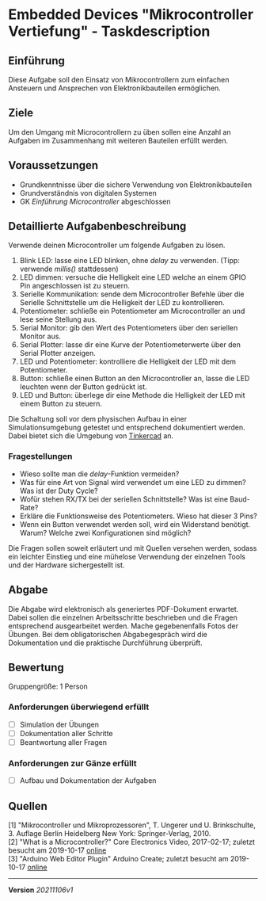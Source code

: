# Embedded Devices "Mikrocontroller Vertiefung" - Taskdescription

## Einführung
Diese Aufgabe soll den Einsatz von Mikrocontrollern zum einfachen Ansteuern und Ansprechen von Elektronikbauteilen ermöglichen.

## Ziele
Um den Umgang mit Microcontrollern zu üben sollen eine Anzahl an Aufgaben im Zusammenhang mit weiteren Bauteilen erfüllt werden.

## Voraussetzungen
* Grundkenntnisse über die sichere Verwendung von Elektronikbauteilen
* Grundverständnis von digitalen Systemen
* GK *Einführung Microcontroller* abgeschlossen

## Detaillierte Aufgabenbeschreibung
Verwende deinen Microcontroller um folgende Aufgaben zu lösen.

1. Blink LED: lasse eine LED blinken, ohne *delay* zu verwenden. (Tipp: verwende *millis()* stattdessen)
2. LED dimmen: versuche die Helligkeit eine LED welche an einem GPIO Pin angeschlossen ist zu steuern.
3.  Serielle Kommunikation: sende dem Microcontroller Befehle über die Serielle Schnittstelle um die Helligkeit der LED zu kontrollieren.
4. Potentiometer: schließe ein Potentiometer am Microcontroller an und lese seine Stellung aus.
5. Serial Monitor: gib den Wert des Potentiometers über den seriellen Monitor aus.
6. Serial Plotter: lasse dir eine Kurve der Potentiometerwerte über den Serial Plotter anzeigen.
7. LED und Potentiometer: kontrolliere die Helligkeit der LED mit dem Potentiometer.
8. Button: schließe einen Button an den Microcontroller an, lasse die LED leuchten wenn der Button gedrückt ist.
9. LED und Button: überlege dir eine Methode die Helligkeit der LED mit einem Button zu steuern.

Die Schaltung soll vor dem physischen Aufbau in einer Simulationsumgebung getestet und entsprechend dokumentiert werden. Dabei bietet sich die Umgebung von [Tinkercad](https://www.tinkercad.com) an.

### Fragestellungen
* Wieso sollte man die *delay*-Funktion vermeiden?
* Was für eine Art von Signal wird verwendet um eine LED zu dimmen? Was ist der Duty Cycle?
* Wofür stehen RX/TX bei der seriellen Schnittstelle? Was ist eine Baud-Rate?
* Erkläre die Funktionsweise des Potentiometers. Wieso hat dieser 3 Pins?
* Wenn ein Button verwendet werden soll, wird ein Widerstand benötigt. Warum? Welche zwei Konfigurationen sind möglich?

Die Fragen sollen soweit erläutert und mit Quellen versehen werden, sodass ein leichter Einstieg und eine mühelose Verwendung der einzelnen Tools und der Hardware sichergestellt ist.

## Abgabe
Die Abgabe wird elektronisch als generiertes PDF-Dokument erwartet. Dabei sollen die einzelnen Arbeitsschritte beschrieben und die Fragen entsprechend ausgearbeitet werden. Mache gegebenenfalls Fotos der Übungen. Bei dem obligatorischen Abgabegespräch wird die Dokumentation und die praktische Durchführung überprüft.

## Bewertung
Gruppengröße: 1 Person

### Anforderungen **überwiegend erfüllt**
- [ ]  Simulation der Übungen
- [ ]  Dokumentation aller Schritte
- [ ]  Beantwortung aller Fragen
### Anforderungen **zur Gänze erfüllt**
- [ ] Aufbau und Dokumentation der Aufgaben

## Quellen
[1] "Mikrocontroller und Mikroprozessoren", T. Ungerer und U. Brinkschulte, 3. Auflage Berlin Heidelberg New York: Springer-Verlag, 2010.  
[2] "What is a Microcontroller?" Core Electronics Video, 2017-02-17; zuletzt besucht am 2019-10-17 [online](https://core-electronics.com.au/tutorials/arduino-workshop-for-beginners.html)  
[3] "Arduino Web Editor Plugin" Arduino Create; zuletzt besucht am 2019-10-17 [online](https://create.arduino.cc/getting-started/plugin)  

---
**Version** *20211106v1*
